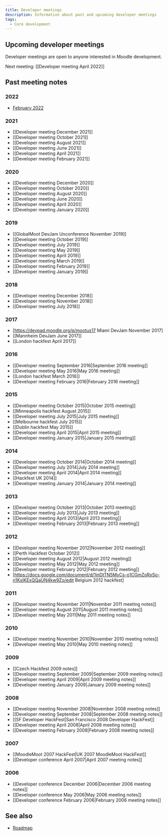 ```yaml
---
title: Developer meetings
description: Information about past and upcoming developer meetings
tags:
  - Core development
---
```


## Upcoming developer meetings

Developer meetings are open to anyone interested in Moodle development.

Next meeting: [[Developer meeting April 2022]]

## Past meeting notes

### 2022

- [February 2022](./meetings/202202)

### 2021

- [[Developer meeting December 2021]]
- [[Developer meeting October 2021]]
- [[Developer meeting August 2021]]
- [[Developer meeting June 2021]]
- [[Developer meeting April 2021]]
- [[Developer meeting February 2021]]

### 2020

- [[Developer meeting December 2020]]
- [[Developer meeting October 2020]]
- [[Developer meeting August 2020]]
- [[Developer meeting June 2020]]
- [[Developer meeting April 2020]]
- [[Developer meeting January 2020]]

### 2019

- [[GlobalMoot DevJam Unconference November 2019]]
- [[Developer meeting October 2019]]
- [[Developer meeting July 2019]]
- [[Developer meeting May 2019]]
- [[Developer meeting April 2019]]
- [[Developer meeting March 2019]]
- [[Developer meeting February 2019]]
- [[Developer meeting January 2019]]

### 2018

- [[Developer meeting December 2018]]
- [[Developer meeting November 2018]]
- [[Developer meeting July 2018]]

### 2017

- [https://devpad.moodle.org/p/mootus17 Miami DevJam November 2017]
- [[Mannheim DevJam June 2017]]
- [[London hackfest April 2017]]

### 2016

- [[Developer meeting September 2016|September 2016 meeting]]
- [[Developer meeting May 2016|May 2016 meeting]]
- [[London hackfest March 2016]]
- [[Developer meeting February 2016|February 2016 meeting]]

### 2015

- [[Developer meeting October 2015|October 2015 meeting]]
- [[Minneapolis hackfest August 2015]]
- [[Developer meeting July 2015|July 2015 meeting]]
- [[Melbourne hackfest July 2015]]
- [[Dublin hackfest May 2015]]
- [[Developer meeting April 2015|April 2015 meeting]]
- [[Developer meeting January 2015|January 2015 meeting]]

### 2014

- [[Developer meeting October 2014|October 2014 meeting]]
- [[Developer meeting July 2014|July 2014 meeting]]
- [[Developer meeting April 2014|April 2014 meeting]]
- [[Hackfest UK 2014]]
- [[Developer meeting January 2014|January 2014 meeting]]

### 2013

- [[Developer meeting October 2013|October 2013 meeting]]
- [[Developer meeting July 2013|July 2013 meeting]]
- [[Developer meeting April 2013|April 2013 meeting]]
- [[Developer meeting February 2013|February 2013 meeting]]

### 2012

- [[Developer meeting November 2012|November 2012 meeting]]
- [[Perth Hackfest October 2012]]
- [[Developer meeting August 2012|August 2012 meeting]]
- [[Developer meeting May 2012|May 2012 meeting]]
- [[Developer meeting February 2012|February 2012 meeting]]
- [https://docs.google.com/document/d/1inDtTN5MyCs-o1CGmZoRxSo-n1KsIKExQQaUN4kw9Zo/edit Belgium 2012 hackfest]

### 2011

- [[Developer meeting November 2011|November 2011 meeting notes]]
- [[Developer meeting August 2011|August 2011 meeting notes]]
- [[Developer meeting May 2011|May 2011 meeting notes]]

### 2010

- [[Developer meeting November 2010|November 2010 meeting notes]]
- [[Developer meeting May 2010|May 2010 meeting notes]]

### 2009

- [[Czech Hackfest 2009 notes]]
- [[Developer meeting September 2009|September 2009 meeting notes]]
- [[Developer meeting April 2009|April 2009 meeting notes]]
- [[Developer meeting January 2009|January 2009 meeting notes]]

### 2008

- [[Developer meeting November 2008|November 2008 meeting notes]]
- [[Developer meeting September 2008|September 2008 meeting notes]]
- [[SF Developer HackFest|San Francisco 2008 Developer HackFest]]
- [[Developer meeting April 2008|April 2008 meeting notes]]
- [[Developer meeting February 2008|February 2008 meeting notes]]

### 2007

- [[MoodleMoot 2007 HackFest|UK 2007 MoodleMoot HackFest]]
- [[Developer conference April 2007|April 2007 meeting notes]]

### 2006

- [[Developer conference December 2006|December 2006 meeting notes]]
- [[Developer conference May 2006|May 2006 meeting notes]]
- [[Developer conference February 2006|February 2006 meeting notes]]

## See also

- [Roadmap](../community/roadmap.md)
